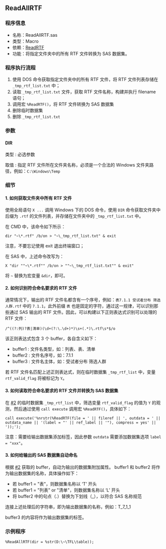 ## ReadAllRTF

### 程序信息

- 名称：ReadAllRTF.sas
- 类型：Macro
- 依赖：[ReadRTF](./ReadRTF.md)
- 功能：将指定文件夹中的所有 RTF 文件转换为 SAS 数据集。

### 程序执行流程
1. 使用 DOS 命令获取指定文件夹中的所有 RTF 文件，将 RTF 文件列表存储在 `_tmp_rtf_list.txt` 中；
2. 读取 `_tmp_rtf_list.txt` 文件，获取 RTF 文件名称，构建并执行 filename 语句；
3. 调用宏 `%ReadRTF()`，将 RTF 文件转换为 SAS 数据集
4. 删除临时数据集
5. 删除 `_tmp_rtf_list.txt`

### 参数

#### DIR
类型 : 必选参数

取值 : 指定 RTF 文件所在文件夹名称，必须是一个合法的 Windows 文件夹路径，例如：`C:\Windows\Temp`

### 细节
#### 1. 如何获取文件夹中所有 RTF 文件

使用全局语句 `X ...` 调用 Windows 下的 DOS 命令，使用 `DIR` 命令获取文件夹中后缀为 `.rtf` 的文件列表，并存储在文件夹中的 `_tmp_rtf_list.txt` 中。

在 CMD 中，该命令如下所示：

`dir "~\*.rtf" /b/on > "~\_tmp_rtf_list.txt" & exit`

注意，不要忘记使用 exit 退出终端窗口；

在 SAS 中，上述命令改写为：

`X "dir ""~\*.rtf"" /b/on > ""~\_tmp_rtf_list.txt"" & exit"`

将 `~` 替换为宏变量 `&dir`，即可。

#### 2. 如何识别符合命名要求的 RTF 文件

通常情况下，输出的 RTF 文件名都含有一个序号，例如：`表7.1.1 受试者分布 筛选人群.rtf` 中的 `7.1.1`，此外前缀 `表` 也是固定的字符，通过这一规律，可以识别那些通过 SAS 输出的 RTF 文件。因此，可以构建以下正则表达式识别可以处理的 RTF 文件：

`/^((?:列)?表|清单)(\d+(?:\.\d+)*)\s+(.*)\.rtf\s*$/o`

该正则表达式包含 3 个 buffer，各自含义如下：
- buffer1 : 文件名类型，如：列表、表、清单
- buffer2 : 文件名序号，如：7.1.1
- buffer3 : 文件名主体，如：受试者分布 筛选人群

若 RTF 文件名匹配上述正则表达式，则在临时数据集 `_tmp_rtf_list` 中，变量 `rtf_valid_flag` 将被标记为 `Y`。

#### 3. 如何读取符合命名要求的 RTF 文件并转换为 SAS 数据集

在 [#2](#2-如何识别符合命名要求的-rtf-文件) 的临时数据集 `_tmp_rtf_list` 中，筛选变量 `rtf_valid_flag`
的值为 `Y` 的观测，然后通过使用 `call execute` 调用宏 `%ReadRTF()`，具体如下：

`call execute('%nrstr(%ReadRTF(file = ' || fileref || ', outdata = ' || outdata_name || '(label = "' || ref_label || '"), compress = yes' || '));');`

注意：需要给输出数据集添加标签，因此参数 `outdata` 需要添加数据集选项 `label = "xxx"`。


#### 3. 如何给输出的 SAS 数据集自动命名
根据 [#2](#2-如何识别符合命名要求的-rtf-文件) 获取的 buffer，自动为输出的数据集附加属性。
buffer1 和 buffer2 将作为输出数据集的名称，具体操作如下：

- 若 buffer1 = "表"，则数据集名称以 ‘T’ 开头
- 若 buffer1 = "列表" or "清单"，则数据集名称以 ‘L’ 开头
- 将 buffer2 中的句点（.）替换为下划线（_），以符合 SAS 名称规范

连接上述处理后的字符串，即为输出数据集的名称，例如：T_7_1_1

buffer3 的内容将作为输出数据集的标签。

### 示例程序

```sas
%ReadAllRTF(dir = %str(D:\~\TFL\table));
```